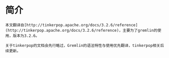 # 简介

    本文翻译自[http://tinkerpop.apache.org/docs/3.2.6/reference](http://tinkerpop.apache.org/docs/3.2.6/reference)，主要为了gremlin的使用，版本为3.2.6。

    关于tinkerpop的文档会先行略过，Gremlin的语法特性与使用优先翻译，tinkerpop相关后续更新。



